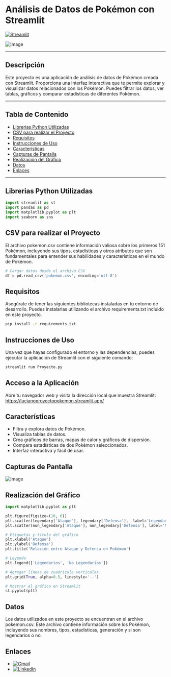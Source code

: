 # Análisis de Datos de Pokémon con Streamlit

[![Streamlit](https://img.shields.io/badge/Streamlit-FF4B4B?style=for-the-badge&logo=streamlit&logoColor=white)](https://lucianoproyectopokemon.streamlit.app/)


![image](https://github.com/LUXI4NO/AnalystData-Pokemon/assets/140111840/61610e38-7529-4d34-8bf6-83dae959c361)

---

## Descripción

Este proyecto es una aplicación de análisis de datos de Pokémon creada con Streamlit. Proporciona una interfaz interactiva que te permite explorar y visualizar datos relacionados con los Pokémon. Puedes filtrar los datos, ver tablas, gráficos y comparar estadísticas de diferentes Pokémon.

---

## Tabla de Contenido
- [Librerias Python Utilizadas](#librerias-python-utilizadas)
- [CSV para realizar el Proyecto](#csv-para-realizar-el-proyecto)
- [Requisitos](#requisitos)
- [Instrucciones de Uso](#instrucciones-de-uso)
- [Características](#características)
- [Capturas de Pantalla](#capturas-de-pantalla)
- [Realización del Gráfico](#realización-del-gráfico)
- [Datos](#datos)
- [Enlaces](#enlaces)

---
## Librerias Python Utilizadas
```python
import streamlit as st
import pandas as pd
import matplotlib.pyplot as plt
import seaborn as sns
```

## CSV para realizar el Proyecto
El archivo pokemon.csv contiene información valiosa sobre los primeros 151 Pokémon, incluyendo sus tipos, estadísticas y otros atributos que son fundamentales para entender sus habilidades y características en el mundo de Pokémon.
```python
# Cargar datos desde el archivo CSV
df = pd.read_csv('pokemon.csv', encoding='utf-8')
```

## Requisitos
Asegúrate de tener las siguientes bibliotecas instaladas en tu entorno de desarrollo. Puedes instalarlas utilizando el archivo requirements.txt incluido en este proyecto.

```bash
pip install -r requirements.txt
```


## Instrucciones de Uso
Una vez que hayas configurado el entorno y las dependencias, puedes ejecutar la aplicación de Streamlit con el siguiente comando:
```bash
streamlit run Proyecto.py
```

## Acceso a la Aplicación

Abre tu navegador web y visita la dirección local que muestra Streamlit: https://lucianoproyectopokemon.streamlit.app/


## Características
- Filtra y explora datos de Pokémon.
- Visualiza tablas de datos.
- Crea gráficos de barras, mapas de calor y gráficos de dispersión.
- Compara estadísticas de dos Pokémon seleccionados.
- Interfaz interactiva y fácil de usar.

## Capturas de Pantalla

![image](https://github.com/LUXI4NO/AnalystData-Pokemon/assets/140111840/ae149618-f1c6-4119-b0a8-c8729617b824)


## Realización del Gráfico

``` Python
import matplotlib.pyplot as plt

plt.figure(figsize=(10, 6))
plt.scatter(legendary['Ataque'], legendary['Defensa'],  label='Legendarios', color='#FFC50A', marker='*', s=50)
plt.scatter(non_legendary['Ataque'], non_legendary['Defensa'], label='No Legendarios', color='#E11528', marker='o', s=30)

# Etiquetas y título del gráfico
plt.xlabel('Ataque')
plt.ylabel('Defensa')
plt.title('Relación entre Ataque y Defensa en Pokémon')

# Leyenda
plt.legend(['Legendarios', 'No Legendarios'])

# Agregar líneas de cuadrícula verticales
plt.grid(True, alpha=0.5, linestyle='--')

# Mostrar el gráfico en Streamlit
st.pyplot(plt)

```

## Datos
Los datos utilizados en este proyecto se encuentran en el archivo pokemon.csv. Este archivo contiene información sobre los Pokémon, incluyendo sus nombres, tipos, estadísticas, generación y si son legendarios o no.

## Enlaces
- [![Gmail](https://img.shields.io/badge/Gmail-D14836?style=for-the-badge&logo=gmail&logoColor=white)](mailto:alvarezlucianoezequiel@gmail.com)
- [![LinkedIn](https://img.shields.io/badge/LinkedIn-0A66C2?style=for-the-badge&logo=linkedin&logoColor=white)](https://www.linkedin.com/in/luciano-alvarez-332843285/)
